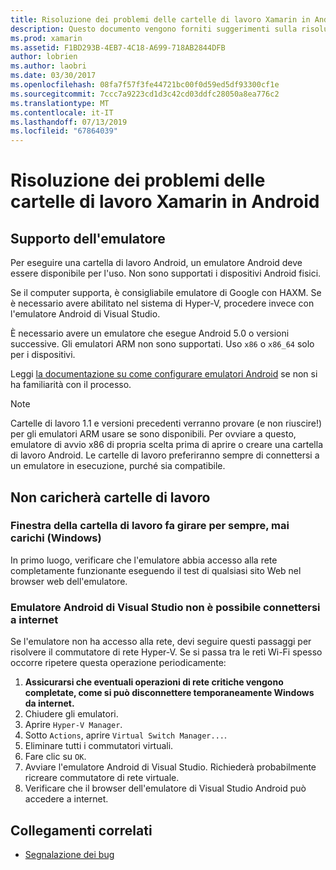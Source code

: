 ```yaml
---
title: Risoluzione dei problemi delle cartelle di lavoro Xamarin in Android
description: Questo documento vengono forniti suggerimenti sulla risoluzione dei problemi per l'utilizzo di cartelle di lavoro di Xamarin in Android. Viene descritto il supporto dell'emulatore, le cartelle di lavoro non vengono caricati e altri argomenti.
ms.prod: xamarin
ms.assetid: F1BD293B-4EB7-4C18-A699-718AB2844DFB
author: lobrien
ms.author: laobri
ms.date: 03/30/2017
ms.openlocfilehash: 08fa7f57f3fe44721bc00f0d59ed5df93300cf1e
ms.sourcegitcommit: 7ccc7a9223cd1d3c42cd03ddfc28050a8ea776c2
ms.translationtype: MT
ms.contentlocale: it-IT
ms.lasthandoff: 07/13/2019
ms.locfileid: "67864039"
---
```

# <a name="troubleshooting-xamarin-workbooks-on-android"></a>Risoluzione dei problemi delle cartelle di lavoro Xamarin in Android

## <a name="emulator-support"></a>Supporto dell'emulatore

Per eseguire una cartella di lavoro Android, un emulatore Android deve essere disponibile per l'uso. Non sono supportati i dispositivi Android fisici.

Se il computer supporta, è consigliabile emulatore di Google con HAXM.
Se è necessario avere abilitato nel sistema di Hyper-V, procedere invece con l'emulatore Android di Visual Studio.

È necessario avere un emulatore che esegue Android 5.0 o versioni successive. Gli emulatori ARM non sono supportati. Uso `x86` o `x86_64` solo per i dispositivi.

Leggi [la documentazione su come configurare emulatori Android][android-emu] se non si ha familiarità con il processo.

> [!NOTE]
> Cartelle di lavoro 1.1 e versioni precedenti verranno provare (e non riuscire!) per gli emulatori ARM usare se sono disponibili. Per ovviare a questo, emulatore di avvio x86 di propria scelta prima di aprire o creare una cartella di lavoro Android. Le cartelle di lavoro preferiranno sempre di connettersi a un emulatore in esecuzione, purché sia compatibile.

## <a name="workbooks-wont-load"></a>Non caricherà cartelle di lavoro

### <a name="workbook-window-spins-forever-never-loads-windows"></a>Finestra della cartella di lavoro fa girare per sempre, mai carichi (Windows)

In primo luogo, verificare che l'emulatore abbia accesso alla rete completamente funzionante eseguendo il test di qualsiasi sito Web nel browser web dell'emulatore.

### <a name="visual-studio-android-emulator-cannot-connect-to-the-internet"></a>Emulatore Android di Visual Studio non è possibile connettersi a internet

Se l'emulatore non ha accesso alla rete, devi seguire questi passaggi per risolvere il commutatore di rete Hyper-V. Se si passa tra le reti Wi-Fi spesso occorre ripetere questa operazione periodicamente:

1. **Assicurarsi che eventuali operazioni di rete critiche vengono completate, come si può disconnettere temporaneamente Windows da internet.**
1. Chiudere gli emulatori.
1. Aprire `Hyper-V Manager`.
1. Sotto `Actions`, aprire `Virtual Switch Manager...`.
1. Eliminare tutti i commutatori virtuali.
1. Fare clic su `OK`.
1. Avviare l'emulatore Android di Visual Studio. Richiederà probabilmente ricreare commutatore di rete virtuale.
1. Verificare che il browser dell'emulatore di Visual Studio Android può accedere a internet.

[android-emu]: https://developer.xamarin.com/guides/android/deployment,_testing,_and_metrics/debug-on-emulator/


## <a name="related-links"></a>Collegamenti correlati

- [Segnalazione dei bug](~/tools/workbooks/install.md#reporting-bugs)
